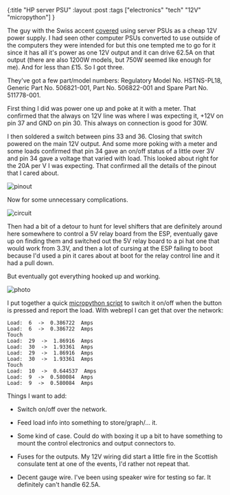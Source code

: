 {:title "HP server PSU"
:layout :post
:tags ["electronics" "tech" "12V" "micropython"]
}

The guy with the Swiss accent [covered](https://www.youtube.com/watch?v=0IX3euYOb5E) using server PSUs as a cheap 12V power supply. I had seen other computer PSUs converted to use outside of the computers they were intended for but this one tempted me to go for it since it has all it's power as one 12V output and it can drive 62.5A on that output (there are also 1200W models, but 750W seemed like enough for me). And for less than £15. So I got three.

They've got a few part/model numbers: Regulatory Model No. HSTNS-PL18, Generic Part No. 506821-001, Part No. 506822-001 and Spare Part No. 511778-001.

First thing I did was power one up and poke at it with a meter. That confirmed that the always on 12V line was where I was expecting it, +12V on pin 37 and GND on pin 30. This always on connection is good for 30W. 

I then soldered a switch between pins 33 and 36. Closing that switch powered on the main 12V output. And some more poking with a meter and some loads confirmed that pin 34 gave an on/off status of a little over 3V and pin 34 gave a voltage that varied with load. This looked about right for the 20A per V I was expecting. That confirmed all the details of the pinout that I cared about.

![pinout](/img/hp-psu/pinout.png)

Now for some unnecessary complications.

![circuit](/img/hp-psu/control.png)

Then had a bit of a detour to hunt for level shifters that are definitely around here somewhere to control a 5V relay board from the ESP, eventually gave up on finding them and switched out the 5V relay board to a pi hat one that would work from 3.3V, and then a lot of cursing at the ESP failing to boot because I'd used a pin it cares about at boot for the relay control line and it had a pull down.

But eventually got everything hooked up and working.

![photo](/img/hp-psu/final.jpg)

I put together a quick [micropython script](https://github.com/ormiret/micropython/blob/master/hp_psu.py) to switch it on/off when the button is pressed and report the load. With webrepl I can get that over the network:

```
Load:  6  ->  0.386722  Amps
Load:  6  ->  0.386722  Amps
Touch
Load:  29  ->  1.86916  Amps 
Load:  30  ->  1.93361  Amps 
Load:  29  ->  1.86916  Amps 
Load:  30  ->  1.93361  Amps 
Touch 
Load:  10  ->  0.644537  Amps 
Load:  9  ->  0.580084  Amps
Load:  9  ->  0.580084  Amps
```

Things I want to add:
* Switch on/off over the network.
 
* Feed load info into something to store/graph/... it.
 
* Some kind of case. Could do with boxing it up a bit to have something to mount the control electronics and output connectors to.
 
* Fuses for the outputs. My 12V wiring did start a little fire in the Scottish consulate tent at one of the events, I'd rather not repeat that.
 
* Decent gauge wire. I've been  using speaker wire for testing so far. It definitely can't handle 62.5A.
